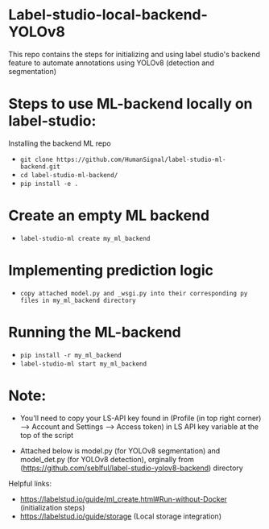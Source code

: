 # Label-studio-local-backend-YOLOv8
This repo contains the steps for initializing and using label studio's backend feature to automate annotations using YOLOv8 (detection and segmentation)

# Steps to use ML-backend locally on label-studio:
Installing the backend ML repo
-  ```git clone https://github.com/HumanSignal/label-studio-ml-backend.git```
-   ```cd label-studio-ml-backend/```
-   ```pip install -e .```

  
# Create an empty ML backend
-   ```label-studio-ml create my_ml_backend ```
	
# Implementing prediction logic
-  ```copy attached model.py and _wsgi.py into their corresponding py files in my_ml_backend directory```

# Running the ML-backend
-  ```pip install -r my_ml_backend```
-  ```label-studio-ml start my_ml_backend```


# Note:
 - You'll need to copy your LS-API key found in (Profile (in top right corner) --> Account and Settings --> Access token)
in LS API key variable at the top of the script 

- Attached below is model.py (for YOLOv8 segmentation) and model_det.py (for YOLOv8 detection), orginally from (https://github.com/seblful/label-studio-yolov8-backend) directory

Helpful links:
- https://labelstud.io/guide/ml_create.html#Run-without-Docker (initialization steps)
- https://labelstud.io/guide/storage (Local storage integration)

 
